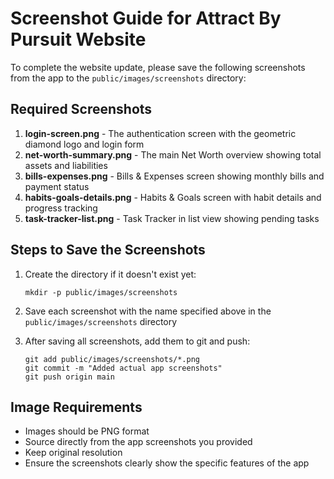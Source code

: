 # Screenshot Guide for Attract By Pursuit Website

To complete the website update, please save the following screenshots from the app to the `public/images/screenshots` directory:

## Required Screenshots

1. **login-screen.png** - The authentication screen with the geometric diamond logo and login form
2. **net-worth-summary.png** - The main Net Worth overview showing total assets and liabilities
3. **bills-expenses.png** - Bills & Expenses screen showing monthly bills and payment status
4. **habits-goals-details.png** - Habits & Goals screen with habit details and progress tracking
5. **task-tracker-list.png** - Task Tracker in list view showing pending tasks

## Steps to Save the Screenshots

1. Create the directory if it doesn't exist yet:
   ```
   mkdir -p public/images/screenshots
   ```

2. Save each screenshot with the name specified above in the `public/images/screenshots` directory

3. After saving all screenshots, add them to git and push:
   ```
   git add public/images/screenshots/*.png
   git commit -m "Added actual app screenshots"
   git push origin main
   ```

## Image Requirements

- Images should be PNG format
- Source directly from the app screenshots you provided
- Keep original resolution
- Ensure the screenshots clearly show the specific features of the app 